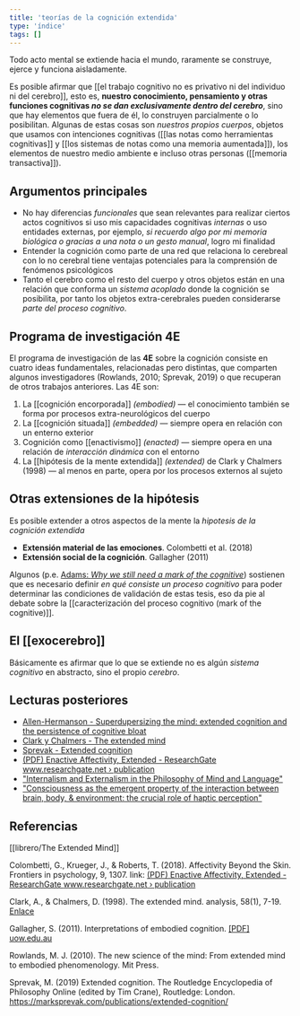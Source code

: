 ```yaml
---
title: 'teorías de la cognición extendida'
type: 'índice'
tags: []
---
```


Todo acto mental se extiende hacia el mundo, raramente se construye, ejerce y funciona aisladamente.

Es posible afirmar que [[el trabajo cognitivo no es privativo ni del individuo ni del cerebro]], esto es, **nuestro conocimiento, pensamiento y otras funciones cognitivas *no se dan exclusivamente dentro del cerebro***, sino que hay elementos que fuera de él, lo construyen parcialmente o lo posibilitan. Algunas de estas cosas son *nuestros propios cuerpos*, objetos que usamos con intenciones cognitivas ([[las notas como herramientas cognitivas]] y [[los sistemas de notas como una memoria aumentada]]), los elementos de nuestro medio ambiente e incluso otras personas ([[memoria transactiva]]).

## Argumentos principales

- No hay diferencias *funcionales* que sean relevantes para realizar ciertos actos cognitivos si uso mis capacidades cognitivas *internas* o uso entidades externas, por ejemplo, *si recuerdo algo por mi memoria biológica o gracias a una nota o un gesto manual*, logro mi finalidad
- Entender la cognición como parte de una red que relaciona lo cerebreal con lo no cerebral tiene ventajas potenciales para la comprensión de fenómenos psicológicos
- Tanto el cerebro como el resto del cuerpo y otros objetos están en una relación que conforma un *sistema acoplado* donde la cognición se posibilita, por tanto los objetos extra-cerebrales pueden considerarse *parte del proceso cognitivo*.

## Programa de investigación 4E

El programa de investigación de las **4E** sobre la cognición consiste en cuatro ideas fundamentales, relacionadas pero distintas, que comparten algunos investigadores (Rowlands, 2010; Sprevak, 2019) o que recuperan de otros trabajos anteriores. Las 4E son:

1. La [[cognición encorporada]] *(embodied)* — el conocimiento también se forma por procesos extra-neurológicos del cuerpo 
2. La [[cognición situada]] *(embedded)* — siempre opera en relación con un enterno exterior
3. Cognición como [[enactivismo]] *(enacted)* — siempre opera en una relación de *interacción dinámica* con el entorno 
4. La [[hipótesis de la mente extendida]] *(extended)* de Clark y Chalmers (1998) — al menos en parte, opera por los procesos externos al sujeto

## Otras extensiones de la hipótesis

Es posible extender a otros aspectos de la mente la *hipotesis de la cognición extendida*

- **Extensión material de las emociones**. Colombetti et al. (2018)
- **Extensión social de la cognición**. Gallagher (2011)

Algunos (p.e. [Adams: *Why we still need a mark of the cognitive*](https://www.sciencedirect.com/science/article/abs/pii/S1389041710000331)) sostienen que es necesario definir *en qué consiste un proceso cognitivo* para poder determinar las condiciones de validación de estas tesis, eso da pie al debate sobre la [[caracterización del proceso cognitivo (mark of the cognitive)]].

## El [[exocerebro]]

Básicamente es afirmar que lo que se extiende no es algún *sistema cognitivo* en abstracto, sino el propio *cerebro*.

## Lecturas posteriores

- [Allen-Hermanson - Superdupersizing the mind: extended cognition and the persistence of cognitive bloat ](https://www.jstor.org/stable/41932759)
- [Clark y Chalmers - The extended mind](http://scholar.google.com.mx/scholar_url?url=https://era.ed.ac.uk/bitstream/handle/1842/1312/TheExtendedMind.pdf%253Fsequence%253D1%2526isAllowed%253Dy&hl=es&sa=X&ei=LEXFX8iGD4rOmgGuq7GoAQ&scisig=AAGBfm3gV5YwXrLD9exuKENO6Hn1fGPRPQ&nossl=1&oi=scholarr)
- [Sprevak - Extended cognition](https://marksprevak.com/publications/extended-cognition/)
- [(PDF) Enactive Affectivity, Extended - ResearchGate www.researchgate.net › publication](https://www.researchgate.net/publication/281546276_Enactive_Affectivity_Extended)
- ["Internalism and Externalism in the Philosophy of Mind and Language"](http://www.iep.utm.edu/int-ex-ml/)
- ["Consciousness as the emergent property of the interaction between brain, body, & environment: the crucial role of haptic perception"](http://www.consciousness.it/iwac2005/Material/Morasso.pdf)

## Referencias

[[librero/The Extended Mind]]

Colombetti, G., Krueger, J., & Roberts, T. (2018). Affectivity Beyond the Skin. Frontiers in psychology, 9, 1307. link: [(PDF) Enactive Affectivity, Extended - ResearchGate www.researchgate.net › publication](https://www.researchgate.net/publication/281546276_Enactive_Affectivity_Extended)

Clark, A., & Chalmers, D. (1998). The extended mind. analysis, 58(1), 7-19. [Enlace](http://scholar.google.com.mx/scholar_url?url=https://era.ed.ac.uk/bitstream/handle/1842/1312/TheExtendedMind.pdf%253Fsequence%253D1%2526isAllowed%253Dy&hl=es&sa=X&ei=LEXFX8iGD4rOmgGuq7GoAQ&scisig=AAGBfm3gV5YwXrLD9exuKENO6Hn1fGPRPQ&nossl=1&oi=scholarr)

Gallagher, S. (2011). Interpretations of embodied cognition. [\[PDF\] uow.edu.au](https://scholar.google.com/scholar_url?url=http://ro.uow.edu.au/cgi/viewcontent.cgi%253Farticle%253D2378%2526context%253Dlhapapers&hl=es&sa=T&oi=gsb-gga&ct=res&cd=0&d=3263484140916737857&ei=Ys3FX9ODPdG1mAHK6q_4Ag&scisig=AAGBfm33NECwo9ImCWnY0t5-zp6iJ1pB9g)

Rowlands, M. J. (2010). The new science of the mind: From extended mind to embodied phenomenology. Mit Press.

Sprevak, M. (2019) Extended cognition. The Routledge Encyclopedia of Philosophy Online (edited by Tim Crane), Routledge: London. https://marksprevak.com/publications/extended-cognition/
